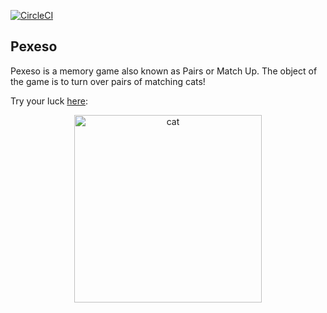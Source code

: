 [![CircleCI](https://circleci.com/gh/benjiaming/pexeso.svg?style=svg)](https://circleci.com/gh/benjiaming/pexeso)

## Pexeso

Pexeso is a memory game also known as Pairs or Match Up.  The object of the game is to turn over pairs of matching cats!

Try your luck <a href="https://benjiaming.github.io/pexeso/">here</a>: 

<div align="center"><a href="https://benjiaming.github.io/pexeso/"><img src="https://cdn2.thecatapi.com/images/aju.jpg" alt="cat" width="300px"/></a></div>

